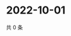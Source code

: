 # 2022-10-01

共 0 条

<!-- BEGIN WEIBO -->
<!-- 最后更新时间 Sat Oct 01 2022 06:20:08 GMT+0800 (China Standard Time) -->

<!-- END WEIBO -->
